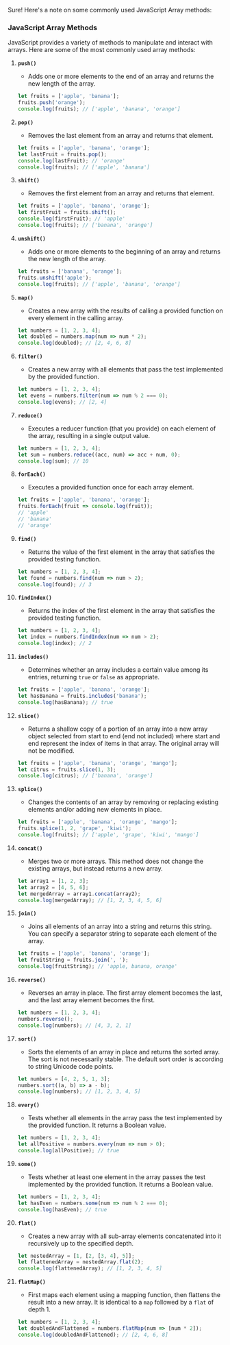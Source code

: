 Sure! Here's a note on some commonly used JavaScript Array methods:

### JavaScript Array Methods

JavaScript provides a variety of methods to manipulate and interact with arrays. Here are some of the most commonly used array methods:

1. **`push()`**
   - Adds one or more elements to the end of an array and returns the new length of the array.
   ```javascript
   let fruits = ['apple', 'banana'];
   fruits.push('orange');
   console.log(fruits); // ['apple', 'banana', 'orange']
   ```

2. **`pop()`**
   - Removes the last element from an array and returns that element.
   ```javascript
   let fruits = ['apple', 'banana', 'orange'];
   let lastFruit = fruits.pop();
   console.log(lastFruit); // 'orange'
   console.log(fruits); // ['apple', 'banana']
   ```

3. **`shift()`**
   - Removes the first element from an array and returns that element.
   ```javascript
   let fruits = ['apple', 'banana', 'orange'];
   let firstFruit = fruits.shift();
   console.log(firstFruit); // 'apple'
   console.log(fruits); // ['banana', 'orange']
   ```

4. **`unshift()`**
   - Adds one or more elements to the beginning of an array and returns the new length of the array.
   ```javascript
   let fruits = ['banana', 'orange'];
   fruits.unshift('apple');
   console.log(fruits); // ['apple', 'banana', 'orange']
   ```

5. **`map()`**
   - Creates a new array with the results of calling a provided function on every element in the calling array.
   ```javascript
   let numbers = [1, 2, 3, 4];
   let doubled = numbers.map(num => num * 2);
   console.log(doubled); // [2, 4, 6, 8]
   ```

6. **`filter()`**
   - Creates a new array with all elements that pass the test implemented by the provided function.
   ```javascript
   let numbers = [1, 2, 3, 4];
   let evens = numbers.filter(num => num % 2 === 0);
   console.log(evens); // [2, 4]
   ```

7. **`reduce()`**
   - Executes a reducer function (that you provide) on each element of the array, resulting in a single output value.
   ```javascript
   let numbers = [1, 2, 3, 4];
   let sum = numbers.reduce((acc, num) => acc + num, 0);
   console.log(sum); // 10
   ```

8. **`forEach()`**
   - Executes a provided function once for each array element.
   ```javascript
   let fruits = ['apple', 'banana', 'orange'];
   fruits.forEach(fruit => console.log(fruit));
   // 'apple'
   // 'banana'
   // 'orange'
   ```

9. **`find()`**
   - Returns the value of the first element in the array that satisfies the provided testing function.
   ```javascript
   let numbers = [1, 2, 3, 4];
   let found = numbers.find(num => num > 2);
   console.log(found); // 3
   ```

10. **`findIndex()`**
    - Returns the index of the first element in the array that satisfies the provided testing function.
    ```javascript
    let numbers = [1, 2, 3, 4];
    let index = numbers.findIndex(num => num > 2);
    console.log(index); // 2
    ```

11. **`includes()`**
    - Determines whether an array includes a certain value among its entries, returning `true` or `false` as appropriate.
    ```javascript
    let fruits = ['apple', 'banana', 'orange'];
    let hasBanana = fruits.includes('banana');
    console.log(hasBanana); // true
    ```

12. **`slice()`**
    - Returns a shallow copy of a portion of an array into a new array object selected from start to end (end not included) where start and end represent the index of items in that array. The original array will not be modified.
    ```javascript
    let fruits = ['apple', 'banana', 'orange', 'mango'];
    let citrus = fruits.slice(1, 3);
    console.log(citrus); // ['banana', 'orange']
    ```

13. **`splice()`**
    - Changes the contents of an array by removing or replacing existing elements and/or adding new elements in place.
    ```javascript
    let fruits = ['apple', 'banana', 'orange', 'mango'];
    fruits.splice(1, 2, 'grape', 'kiwi');
    console.log(fruits); // ['apple', 'grape', 'kiwi', 'mango']
    ```

14. **`concat()`**
    - Merges two or more arrays. This method does not change the existing arrays, but instead returns a new array.
    ```javascript
    let array1 = [1, 2, 3];
    let array2 = [4, 5, 6];
    let mergedArray = array1.concat(array2);
    console.log(mergedArray); // [1, 2, 3, 4, 5, 6]
    ```

15. **`join()`**
    - Joins all elements of an array into a string and returns this string. You can specify a separator string to separate each element of the array.
    ```javascript
    let fruits = ['apple', 'banana', 'orange'];
    let fruitString = fruits.join(', ');
    console.log(fruitString); // 'apple, banana, orange'
    ```

16. **`reverse()`**
    - Reverses an array in place. The first array element becomes the last, and the last array element becomes the first.
    ```javascript
    let numbers = [1, 2, 3, 4];
    numbers.reverse();
    console.log(numbers); // [4, 3, 2, 1]
    ```

17. **`sort()`**
    - Sorts the elements of an array in place and returns the sorted array. The sort is not necessarily stable. The default sort order is according to string Unicode code points.
    ```javascript
    let numbers = [4, 2, 5, 1, 3];
    numbers.sort((a, b) => a - b);
    console.log(numbers); // [1, 2, 3, 4, 5]
    ```

18. **`every()`**
    - Tests whether all elements in the array pass the test implemented by the provided function. It returns a Boolean value.
    ```javascript
    let numbers = [1, 2, 3, 4];
    let allPositive = numbers.every(num => num > 0);
    console.log(allPositive); // true
    ```

19. **`some()`**
    - Tests whether at least one element in the array passes the test implemented by the provided function. It returns a Boolean value.
    ```javascript
    let numbers = [1, 2, 3, 4];
    let hasEven = numbers.some(num => num % 2 === 0);
    console.log(hasEven); // true
    ```

20. **`flat()`**
    - Creates a new array with all sub-array elements concatenated into it recursively up to the specified depth.
    ```javascript
    let nestedArray = [1, [2, [3, 4], 5]];
    let flattenedArray = nestedArray.flat(2);
    console.log(flattenedArray); // [1, 2, 3, 4, 5]
    ```

21. **`flatMap()`**
    - First maps each element using a mapping function, then flattens the result into a new array. It is identical to a `map` followed by a `flat` of depth 1.
    ```javascript
    let numbers = [1, 2, 3, 4];
    let doubledAndFlattened = numbers.flatMap(num => [num * 2]);
    console.log(doubledAndFlattened); // [2, 4, 6, 8]
    ```